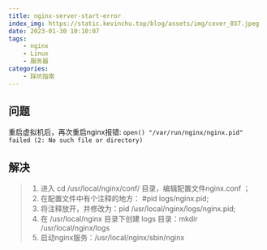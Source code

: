 ```yaml
---
title: nginx-server-start-error
index_img: https://static.kevinchu.top/blog/assets/img/cover_037.jpeg
date: 2023-01-30 10:10:07
tags:
    - nginx
    - Linux
    - 服务器
categories:
    - 踩坑指南
---
```


## 问题
重启虚拟机后，再次重启nginx报错:
```open() "/var/run/nginx/nginx.pid" failed (2: No such file or directory)```

## 解决
>1. 进入 cd /usr/local/nginx/conf/ 目录，编辑配置文件nginx.conf ；
>2. 在配置文件中有个注释的地方： #pid        logs/nginx.pid;
>3. 将注释放开，并修改为：pid    /usr/local/nginx/logs/nginx.pid;
>4. 在 /usr/local/nginx 目录下创建 logs 目录：mkdir /usr/local/nginx/logs
>5. 启动nginx服务：/usr/local/nginx/sbin/nginx